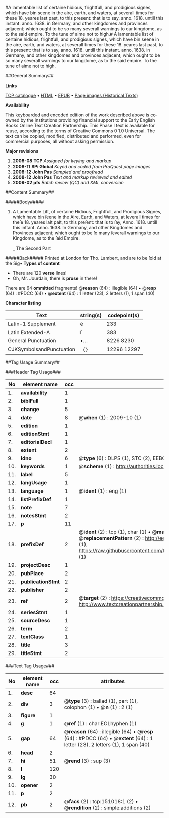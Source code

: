 #A lamentable list of certaine hidious, frightfull, and prodigious signes, which have bin seene in the aire, earth, and waters, at severall times for these 18. yeares last past, to this present: that is to say, anno. 1618. untill this instant. anno. 1638. in Germany, and other kingdomes and provinces adjacent; which ought to be so many severall warnings to our kingdome, as to the said empire. To the tune of aime not to high.#
A lamentable list of certaine hidious, frightfull, and prodigious signes, which have bin seene in the aire, earth, and waters, at severall times for these 18. yeares last past, to this present: that is to say, anno. 1618. untill this instant. anno. 1638. in Germany, and other kingdomes and provinces adjacent; which ought to be so many severall warnings to our kingdome, as to the said empire. To the tune of aime not to high.

##General Summary##

**Links**

[TCP catalogue](http://www.ota.ox.ac.uk/tcp/)  • 
[HTML](http://tei.it.ox.ac.uk/tcp/Texts-HTML/free/A72/A72576.html)  • 
[EPUB](http://tei.it.ox.ac.uk/tcp/Texts-EPUB/free/A72/A72576.epub) • 
[Page images (Historical Texts)](https://data.historicaltexts.jisc.ac.uk/view?pubId=eebo-99898919e&pageId=eebo-99898919e-151018-1)

**Availability**

This keyboarded and encoded edition of the
	       work described above is co-owned by the institutions
	       providing financial support to the Early English Books
	       Online Text Creation Partnership. This Phase I text is
	       available for reuse, according to the terms of Creative
	       Commons 0 1.0 Universal. The text can be copied,
	       modified, distributed and performed, even for
	       commercial purposes, all without asking permission.

**Major revisions**

1. __2008-08__ __TCP__ *Assigned for keying and markup*
1. __2008-11__ __SPi Global__ *Keyed and coded from ProQuest page images*
1. __2008-12__ __John Pas__ *Sampled and proofread*
1. __2008-12__ __John Pas__ *Text and markup reviewed and edited*
1. __2009-02__ __pfs__ *Batch review (QC) and XML conversion*

##Content Summary##

#####Body#####

1. A Lamentable Liſt, of certaine Hidious, Frightfull, and Prodigious Signes, which have bin ſeene in the Aire, Earth, and Waters, at ſeverall times for theſe 18. yeares laſt paſt, to this preſent: that is to ſay, Anno. 1618. untill this inſtant. Anno. 1638. In Germany, and other Kingdomes and Provinces adjacent; which ought to be ſo many ſeverall warnings to our Kingdome, as to the ſaid Empire.

    _ The Second Part

#####Back#####
Printed at London for Tho. Lambert, and are to be ſold at the Sig•
**Types of content**

  * There are 120 **verse** lines!
  * Oh, Mr. Jourdain, there is **prose** in there!

There are 64 **ommitted** fragments! 
 @__reason__ (64) : illegible (64)  •  @__resp__ (64) : #PDCC (64)  •  @__extent__ (64) : 1 letter (23), 2 letters (1), 1 span (40)

**Character listing**


|Text|string(s)|codepoint(s)|
|---|---|---|
|Latin-1 Supplement|é|233|
|Latin Extended-A|ſ|383|
|General Punctuation|•…|8226 8230|
|CJKSymbolsandPunctuation|〈〉|12296 12297|

##Tag Usage Summary##

###Header Tag Usage###

|No|element name|occ|attributes|
|---|---|---|---|
|1.|__availability__|1||
|2.|__biblFull__|1||
|3.|__change__|5||
|4.|__date__|8| @__when__ (1) : 2009-10 (1)|
|5.|__edition__|1||
|6.|__editionStmt__|1||
|7.|__editorialDecl__|1||
|8.|__extent__|2||
|9.|__idno__|6| @__type__ (6) : DLPS (1), STC (2), EEBO-CITATION (1), PROQUEST (1), VID (1)|
|10.|__keywords__|1| @__scheme__ (1) : http://authorities.loc.gov/ (1)|
|11.|__label__|5||
|12.|__langUsage__|1||
|13.|__language__|1| @__ident__ (1) : eng (1)|
|14.|__listPrefixDef__|1||
|15.|__note__|7||
|16.|__notesStmt__|2||
|17.|__p__|11||
|18.|__prefixDef__|2| @__ident__ (2) : tcp (1), char (1)  •  @__matchPattern__ (2) : ([0-9\-]+):([0-9IVX]+) (1), (.+) (1)  •  @__replacementPattern__ (2) : http://eebo.chadwyck.com/downloadtiff?vid=$1&page=$2 (1), https://raw.githubusercontent.com/textcreationpartnership/Texts/master/tcpchars.xml#$1 (1)|
|19.|__projectDesc__|1||
|20.|__pubPlace__|2||
|21.|__publicationStmt__|2||
|22.|__publisher__|2||
|23.|__ref__|2| @__target__ (2) : https://creativecommons.org/publicdomain/zero/1.0/ (1), http://www.textcreationpartnership.org/docs/. (1)|
|24.|__seriesStmt__|1||
|25.|__sourceDesc__|1||
|26.|__term__|2||
|27.|__textClass__|1||
|28.|__title__|3||
|29.|__titleStmt__|2||


###Text Tag Usage###

|No|element name|occ|attributes|
|---|---|---|---|
|1.|__desc__|64||
|2.|__div__|3| @__type__ (3) : ballad (1), part (1), colophon (1)  •  @__n__ (1) : 2 (1)|
|3.|__figure__|1||
|4.|__g__|1| @__ref__ (1) : char:EOLhyphen (1)|
|5.|__gap__|64| @__reason__ (64) : illegible (64)  •  @__resp__ (64) : #PDCC (64)  •  @__extent__ (64) : 1 letter (23), 2 letters (1), 1 span (40)|
|6.|__head__|2||
|7.|__hi__|51| @__rend__ (3) : sup (3)|
|8.|__l__|120||
|9.|__lg__|30||
|10.|__opener__|2||
|11.|__p__|2||
|12.|__pb__|2| @__facs__ (2) : tcp:151018:1 (2)  •  @__rendition__ (2) : simple:additions (2)|

